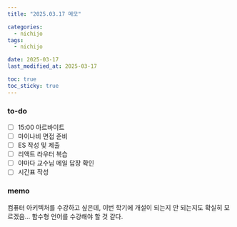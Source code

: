 ```yaml
---
title: "2025.03.17 메모"

categories:
  - nichijo
tags:
  - nichijo

date: 2025-03-17
last_modified_at: 2025-03-17

toc: true
toc_sticky: true
---
```


### to-do
- [ ] 15:00 아르바이트
- [ ] 마이나비 면접 준비
- [ ] ES 작성 및 제출
- [ ] 리액트 라우터 복습
- [ ] 야마다 교수님 메일 답장 확인
- [ ] 시간표 작성

### memo
컴퓨터 아키텍처를 수강하고 싶은데, 이번 학기에 개설이 되는지 안 되는지도 확실히 모르겠음... 함수형 언어를 수강해야 할 것 같다.